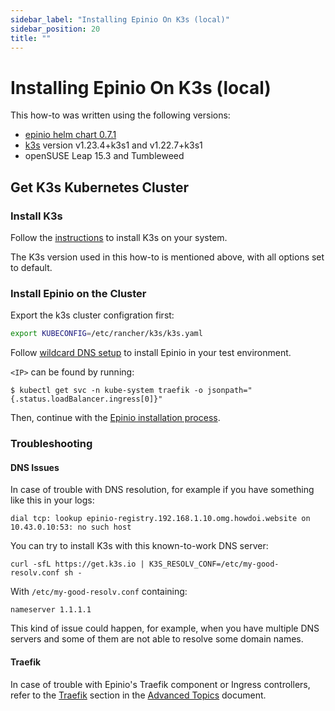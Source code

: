 ```yaml
---
sidebar_label: "Installing Epinio On K3s (local)"
sidebar_position: 20
title: ""
---
```


# Installing Epinio On K3s (local)

This how-to was written using the following versions:
* [epinio helm chart 0.7.1](https://github.com/epinio/helm-charts/releases/tag/epinio-0.7.1)
* [k3s](https://k3s.io/) version v1.23.4+k3s1 and v1.22.7+k3s1
* openSUSE Leap 15.3 and Tumbleweed

## Get K3s Kubernetes Cluster

### Install K3s

Follow the [instructions](https://k3s.io/) to install K3s on your system.

The K3s version used in this how-to is mentioned above, with all options set to default.

### Install Epinio on the Cluster

Export the k3s cluster configration first:

```bash
export KUBECONFIG=/etc/rancher/k3s/k3s.yaml
```

Follow [wildcard DNS setup](../../installation/wildcardDNS_setup) to install Epinio in your test environment.

`<IP>` can be found by running:
```
$ kubectl get svc -n kube-system traefik -o jsonpath="{.status.loadBalancer.ingress[0]}"
```

Then, continue with the [Epinio installation process](../../installation/install_epinio.md).

### Troubleshooting

#### DNS Issues

In case of trouble with DNS resolution, for example if you have something like this in your logs:
```
dial tcp: lookup epinio-registry.192.168.1.10.omg.howdoi.website on 10.43.0.10:53: no such host
```

You can try to install K3s with this known-to-work DNS server:
```
curl -sfL https://get.k3s.io | K3S_RESOLV_CONF=/etc/my-good-resolv.conf sh -
```

With `/etc/my-good-resolv.conf` containing:
```
nameserver 1.1.1.1
```

This kind of issue could happen, for example, when you have multiple DNS servers and some of them are not able to resolve some domain names.

#### Traefik

In case of trouble with Epinio's Traefik component or Ingress controllers, refer to the [Traefik](../../explanations/advanced.md#traefik) section in the
[Advanced Topics](../../explanations/advanced.md) document.
